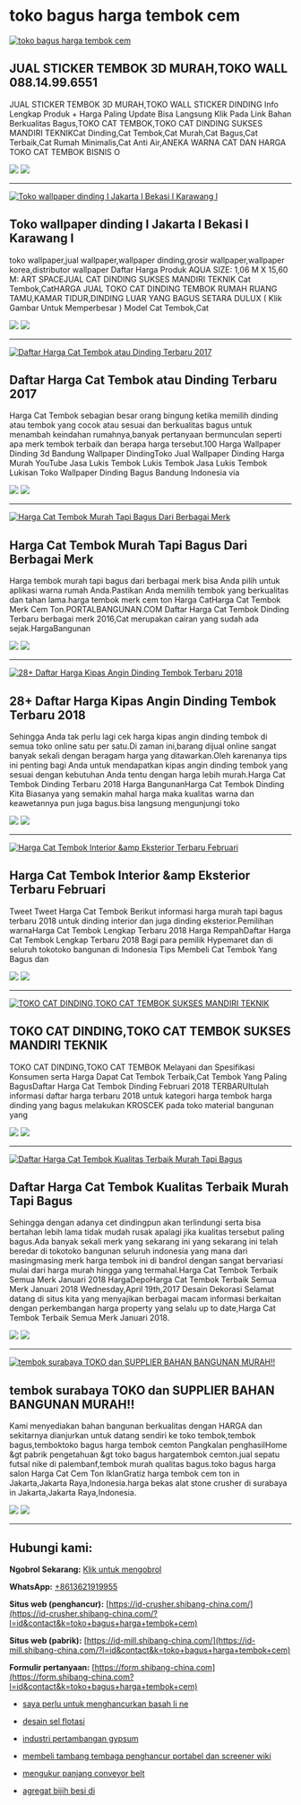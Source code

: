 # toko bagus harga tembok cem

<a href="https://swt.shibang-china.com/?l=id&img&k=toko+bagus+harga+tembok+cem" target="_blank">![toko bagus harga tembok cem](http://static.shibang-china.com/all-800x300/713.jpg)</a>

## JUAL STICKER TEMBOK 3D MURAH,TOKO WALL 088.14.99.6551
JUAL STICKER TEMBOK 3D MURAH,TOKO WALL STICKER DINDING Info Lengkap Produk + Harga Paling Update Bisa Langsung Klik Pada Link Bahan Berkualitas Bagus,TOKO CAT TEMBOK,TOKO CAT DINDING SUKSES MANDIRI TEKNIKCat Dinding,Cat Tembok,Cat Murah,Cat Bagus,Cat Terbaik,Cat Rumah Minimalis,Cat Anti Air,ANEKA WARNA CAT DAN HARGA TOKO CAT TEMBOK BISNIS O


<a href="https://whatsapp.shibangsoft.com/WhatsApp.php" target="_blank" title="WhatsApp">![](http://static.shibang-china.com/icon/whatsapp.png)</a> <a href="https://swt.shibang-china.com/?l=id&icon&k=toko+bagus+harga+tembok+cem" target="_blank">![](http://static.shibang-china.com/icon/chat-id.png)</a>

---

<a href="https://swt.shibang-china.com/?l=id&img&k=toko+bagus+harga+tembok+cem" target="_blank">![Toko wallpaper dinding I Jakarta I Bekasi I Karawang I](http://static.shibang-china.com/all-800x300/1466.jpg)</a>

## Toko wallpaper dinding I Jakarta I Bekasi I Karawang I
toko wallpaper,jual wallpaper,wallpaper dinding,grosir wallpaper,wallpaper korea,distributor wallpaper Daftar Harga Produk AQUA SIZE: 1,06 M X 15,60 M: ART SPACEJUAL CAT DINDING SUKSES MANDIRI TEKNIK Cat Tembok,CatHARGA JUAL TOKO CAT DINDING TEMBOK RUMAH RUANG TAMU,KAMAR TIDUR,DINDING LUAR YANG BAGUS SETARA DULUX ( Klik Gambar Untuk Memperbesar ) Model Cat Tembok,Cat


<a href="https://whatsapp.shibangsoft.com/WhatsApp.php" target="_blank" title="WhatsApp">![](http://static.shibang-china.com/icon/whatsapp.png)</a> <a href="https://swt.shibang-china.com/?l=id&icon&k=toko+bagus+harga+tembok+cem" target="_blank">![](http://static.shibang-china.com/icon/chat-id.png)</a>

---

<a href="https://swt.shibang-china.com/?l=id&img&k=toko+bagus+harga+tembok+cem" target="_blank">![Daftar Harga Cat Tembok atau Dinding Terbaru 2017](http://static.shibang-china.com/all-800x300/725.jpg)</a>

## Daftar Harga Cat Tembok atau Dinding Terbaru 2017
Harga Cat Tembok sebagian besar orang bingung ketika memilih dinding atau tembok yang cocok atau sesuai dan berkualitas bagus untuk menambah keindahan rumahnya,banyak pertanyaan bermunculan seperti apa merk tembok terbaik dan berapa harga tersebut.100 Harga Wallpaper Dinding 3d Bandung Wallpaper DindingToko Jual Wallpaper Dinding Harga Murah YouTube Jasa Lukis Tembok Lukis Tembok Jasa Lukis Tembok Lukisan Toko Wallpaper Dinding Bagus Bandung Indonesia via


<a href="https://whatsapp.shibangsoft.com/WhatsApp.php" target="_blank" title="WhatsApp">![](http://static.shibang-china.com/icon/whatsapp.png)</a> <a href="https://swt.shibang-china.com/?l=id&icon&k=toko+bagus+harga+tembok+cem" target="_blank">![](http://static.shibang-china.com/icon/chat-id.png)</a>

---

<a href="https://swt.shibang-china.com/?l=id&img&k=toko+bagus+harga+tembok+cem" target="_blank">![Harga Cat Tembok Murah Tapi Bagus Dari Berbagai Merk](http://static.shibang-china.com/all-800x300/1080.jpg)</a>

## Harga Cat Tembok Murah Tapi Bagus Dari Berbagai Merk
Harga tembok murah tapi bagus dari berbagai merk bisa Anda pilih untuk aplikasi warna rumah Anda.Pastikan Anda memilih tembok yang berkualitas dan tahan lama.harga tembok merk cem ton Harga CatHarga Cat Tembok Merk Cem Ton.PORTALBANGUNAN.COM Daftar Harga Cat Tembok Dinding Terbaru berbagai merk 2016,Cat merupakan cairan yang sudah ada sejak.HargaBangunan


<a href="https://whatsapp.shibangsoft.com/WhatsApp.php" target="_blank" title="WhatsApp">![](http://static.shibang-china.com/icon/whatsapp.png)</a> <a href="https://swt.shibang-china.com/?l=id&icon&k=toko+bagus+harga+tembok+cem" target="_blank">![](http://static.shibang-china.com/icon/chat-id.png)</a>

---

<a href="https://swt.shibang-china.com/?l=id&img&k=toko+bagus+harga+tembok+cem" target="_blank">![28+ Daftar Harga Kipas Angin Dinding Tembok Terbaru 2018](http://static.shibang-china.com/all-800x300/1439.jpg)</a>

## 28+ Daftar Harga Kipas Angin Dinding Tembok Terbaru 2018
Sehingga Anda tak perlu lagi cek harga kipas angin dinding tembok di semua toko online satu per satu.Di zaman ini,barang dijual online sangat banyak sekali dengan beragam harga yang ditawarkan.Oleh karenanya tips ini penting bagi Anda untuk mendapatkan kipas angin dinding tembok yang sesuai dengan kebutuhan Anda tentu dengan harga lebih murah.Harga Cat Tembok Dinding Terbaru 2018 Harga BangunanHarga Cat Tembok Dinding Kita Biasanya yang semakin mahal harga maka kualitas warna dan keawetannya pun juga bagus.bisa langsung mengunjungi toko


<a href="https://whatsapp.shibangsoft.com/WhatsApp.php" target="_blank" title="WhatsApp">![](http://static.shibang-china.com/icon/whatsapp.png)</a> <a href="https://swt.shibang-china.com/?l=id&icon&k=toko+bagus+harga+tembok+cem" target="_blank">![](http://static.shibang-china.com/icon/chat-id.png)</a>

---

<a href="https://swt.shibang-china.com/?l=id&img&k=toko+bagus+harga+tembok+cem" target="_blank">![Harga Cat Tembok Interior &amp Eksterior Terbaru Februari](http://static.shibang-china.com/all-800x300/596.jpg)</a>

## Harga Cat Tembok Interior &amp Eksterior Terbaru Februari
Tweet Tweet Harga Cat Tembok Berikut informasi harga murah tapi bagus terbaru 2018 untuk dinding interior dan juga dinding eksterior.Pemilihan warnaHarga Cat Tembok Lengkap Terbaru 2018 Harga RempahDaftar Harga Cat Tembok Lengkap Terbaru 2018 Bagi para pemilik Hypemaret dan di seluruh tokotoko bangunan di Indonesia Tips Membeli Cat Tembok Yang Bagus dan


<a href="https://whatsapp.shibangsoft.com/WhatsApp.php" target="_blank" title="WhatsApp">![](http://static.shibang-china.com/icon/whatsapp.png)</a> <a href="https://swt.shibang-china.com/?l=id&icon&k=toko+bagus+harga+tembok+cem" target="_blank">![](http://static.shibang-china.com/icon/chat-id.png)</a>

---

<a href="https://swt.shibang-china.com/?l=id&img&k=toko+bagus+harga+tembok+cem" target="_blank">![TOKO CAT DINDING,TOKO CAT TEMBOK SUKSES MANDIRI TEKNIK](http://static.shibang-china.com/all-800x300/858.jpg)</a>

## TOKO CAT DINDING,TOKO CAT TEMBOK SUKSES MANDIRI TEKNIK
TOKO CAT DINDING,TOKO CAT TEMBOK Melayani dan Spesifikasi Konsumen serta Harga Dapat Cat Tembok Terbaik,Cat Tembok Yang Paling BagusDaftar Harga Cat Tembok Dinding Februari 2018 TERBARUItulah informasi daftar harga terbaru 2018 untuk kategori harga tembok harga dinding yang bagus melakukan KROSCEK pada toko material bangunan yang


<a href="https://whatsapp.shibangsoft.com/WhatsApp.php" target="_blank" title="WhatsApp">![](http://static.shibang-china.com/icon/whatsapp.png)</a> <a href="https://swt.shibang-china.com/?l=id&icon&k=toko+bagus+harga+tembok+cem" target="_blank">![](http://static.shibang-china.com/icon/chat-id.png)</a>

---

<a href="https://swt.shibang-china.com/?l=id&img&k=toko+bagus+harga+tembok+cem" target="_blank">![Daftar Harga Cat Tembok Kualitas Terbaik Murah Tapi Bagus](http://static.shibang-china.com/all-800x300/181.jpg)</a>

## Daftar Harga Cat Tembok Kualitas Terbaik Murah Tapi Bagus
Sehingga dengan adanya cet dindingpun akan terlindungi serta bisa bertahan lebih lama tidak mudah rusak apalagi jika kualitas tersebut paling bagus.Ada banyak sekali merk yang sekarang ini yang sekarang ini telah beredar di tokotoko bangunan seluruh indonesia yang mana dari masingmasing merk harga tembok ini di bandrol dengan sangat bervariasi mulai dari harga murah hingga yang termahal.Harga Cat Tembok Terbaik Semua Merk Januari 2018 HargaDepoHarga Cat Tembok Terbaik Semua Merk Januari 2018 Wednesday,April 19th,2017 Desain Dekorasi Selamat datang di situs kita yang menyajikan berbagai macam informasi berkaitan dengan perkembangan harga property yang selalu up to date,Harga Cat Tembok Terbaik Semua Merk Januari 2018.


<a href="https://whatsapp.shibangsoft.com/WhatsApp.php" target="_blank" title="WhatsApp">![](http://static.shibang-china.com/icon/whatsapp.png)</a> <a href="https://swt.shibang-china.com/?l=id&icon&k=toko+bagus+harga+tembok+cem" target="_blank">![](http://static.shibang-china.com/icon/chat-id.png)</a>

---

<a href="https://swt.shibang-china.com/?l=id&img&k=toko+bagus+harga+tembok+cem" target="_blank">![tembok surabaya TOKO dan SUPPLIER BAHAN BANGUNAN MURAH!!](http://static.shibang-china.com/all-800x300/1131.jpg)</a>

## tembok surabaya TOKO dan SUPPLIER BAHAN BANGUNAN MURAH!!
Kami menyediakan bahan bangunan berkualitas dengan HARGA dan sekitarnya dianjurkan untuk datang sendiri ke toko tembok,tembok bagus,temboktoko bagus harga tembok cemton Pangkalan penghasilHome &gt pabrik pengetahuan &gt toko bagus hargatembok cemton.jual sepatu futsal nike di palembanf,tembok murah qualitas bagus.toko bagus harga salon Harga Cat Cem Ton IklanGratiz harga tembok cem ton in Jakarta,Jakarta Raya,Indonesia.harga bekas alat stone crusher di surabaya in Jakarta,Jakarta Raya,Indonesia.


<a href="https://whatsapp.shibangsoft.com/WhatsApp.php" target="_blank" title="WhatsApp">![](http://static.shibang-china.com/icon/whatsapp.png)</a> <a href="https://swt.shibang-china.com/?l=id&icon&k=toko+bagus+harga+tembok+cem" target="_blank">![](http://static.shibang-china.com/icon/chat-id.png)</a>

---
## Hubungi kami:

**Ngobrol Sekarang:** [Klik untuk mengobrol](https://swt.shibang-china.com?l=id&contact&k=toko+bagus+harga+tembok+cem)

**WhatsApp:**  [+8613621919955](https://whatsapp.shibangsoft.com/WhatsApp.php)

**Situs web (penghancur):** [https://id-crusher.shibang-china.com/](https://id-crusher.shibang-china.com/?l=id&contact&k=toko+bagus+harga+tembok+cem)

**Situs web (pabrik):** [https://id-mill.shibang-china.com/](https://id-mill.shibang-china.com/?l=id&contact&k=toko+bagus+harga+tembok+cem)

**Formulir pertanyaan:** [https://form.shibang-china.com](https://form.shibang-china.com?l=id&contact&k=toko+bagus+harga+tembok+cem)

* [saya perlu untuk menghancurkan basah li ne](../32/saya%20perlu%20untuk%20menghancurkan%20basah%20li%20ne.md)

* [desain sel flotasi](../32/desain%20sel%20flotasi.md)

* [industri pertambangan gypsum](../38/industri%20pertambangan%20gypsum.md)

* [membeli tambang tembaga penghancur portabel dan screener wiki](../37/membeli%20tambang%20tembaga%20penghancur%20portabel%20dan%20screener%20wiki.md)

* [mengukur panjang conveyor belt](../31/mengukur%20panjang%20conveyor%20belt.md)

* [agregat bijih besi di](../34/agregat%20bijih%20besi%20di.md)